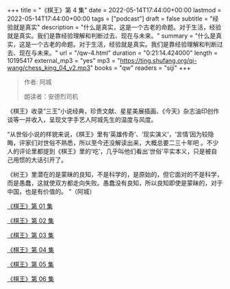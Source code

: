 +++
title = "《棋王》第 4 集"
date = 2022-05-14T17:44:00+00:00
lastmod = 2022-05-14T17:44:00+00:00
tags = ["podcast"]
draft = false
subtitle = "经验就是真实"
description = "什么是真实，这是一个古老的命题。对于生活，经验就是真实。我们是靠经验理解和判断过去、现在与未来。"
summary = "什么是真实，这是一个古老的命题。对于生活，经验就是真实。我们是靠经验理解和判断过去、现在与未来。"
url = "/qw-4.html"
duration = "0:21:14.424000"
length = 10195417
external_mp3 = "yes"
mp3 = "https://ting.shufang.org/qi-wang/chess_king_04_v2.mp3"
books = "qw"
readers = "siji"
+++

> 作者: 阿城
>
> 朗读者：安德烈司机

《棋王》收录“三王”小说经典，珍贵文献、星星美展插画、《今天》杂志油印创作谈等一并收入，呈现文字手艺人阿城先生的温度与风度。

“从世俗小说的样貌来说，《棋王》里有‘英雄传奇’、‘现实演义’，‘言情’因为较隐晦，评家们对世俗不熟悉，所以至今还没解读出来，大概总要二三十年吧 。不少人的评论里都提到《棋王》里的‘吃’，几乎叫他们看出‘世俗’平实本义，只是被自己用惯的大话引开了。

《树王》里潜在的是蒙昧的良知，不是科学的，是原始的，但它面对的不是科学，而是愚蠢，这就使双方都走向失败。愚蠢没有良知，所以良知即使是蒙昧的，对于中国，也是有价值的。 ”（阿城）

[《棋王》第 01 集](./qw-1.html)

[《棋王》第 02 集](./qw-2.html)

[《棋王》第 03 集](./qw-3.html)

[《棋王》第 04 集](./qw-4.html)

[《棋王》第 05 集](./qw-5.html)

[《棋王》第 06 集](./qw-6.html)
